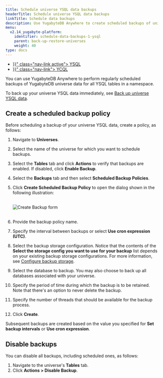 ```yaml
---
title: Schedule universe YSQL data backups
headerTitle: Schedule universe YSQL data backups
linkTitle: Schedule data backups
description: Use YugabyteDB Anywhere to create scheduled backups of universe YSQL data.
menu:
  v2.14_yugabyte-platform:
    identifier: schedule-data-backups-1-ysql
    parent: back-up-restore-universes
    weight: 40
type: docs
---
```


<ul class="nav nav-tabs-alt nav-tabs-yb" data-target="sql">

  <li >
    <a href="{{< relref "./ysql.md" >}}" class="nav-link active">
      <i class="icon-postgres" aria-hidden="true"></i>
      YSQL
    </a>
  </li>

  <li >
    <a href="{{< relref "./ycql.md" >}}" class="nav-link">
      <i class="icon-cassandra" aria-hidden="true"></i>
      YCQL
    </a>
  </li>

</ul>

You can use YugabyteDB Anywhere to perform regularly scheduled backups of YugabyteDB universe data for all YSQL tables in a namespace.

To back up your universe YSQL data immediately, see [Back up universe YSQL data](../../back-up-universe-data/ysql/).

## Create a scheduled backup policy

Before scheduling a backup of your universe YSQL data, create a policy, as follows:

1. Navigate to **Universes**.

2. Select the name of the universe for which you want to schedule backups.

3. Select the **Tables** tab and click **Actions** to verify that backups are enabled. If disabled, click **Enable Backup**.

4. Select the **Backups** tab and then select **Scheduled Backup Policies**.

5. Click **Create Scheduled Backup Policy** to open the dialog shown in the following illustration:
    <br><br>

    ![Create Backup form](/images/yp/scheduled-backup-ysql.png)<br><br>

6. Provide the backup policy name.

7. Specify the interval between backups or select **Use cron expression (UTC)**.

8. Select the backup storage configuration. Notice that the contents of the **Select the storage config you want to use for your backup** list depends on your existing backup storage configurations. For more information, see [Configure backup storage](../../configure-backup-storage/).

9. Select the database to backup. You may also choose to back up all databases associated with your universe.

10. Specify the period of time during which the backup is to be retained. Note that there's an option to never delete the backup.

11. Specify the number of threads that should be available for the backup process.

12. Click **Create**.

Subsequent backups are created based on the value you specified for **Set backup intervals** or **Use cron expression**.

## Disable backups

You can disable all backups, including scheduled ones, as follows:

1. Navigate to the universe's **Tables** tab.
2. Click **Actions > Disable Backup**.

<!--

## Delete a scheduled backup

You can permanently remove a scheduled backup, as follows:

1. Navigate to the universe's **Backups** tab.

2. Find the scheduled backup and click **... > Delete Schedule**.

   -->
